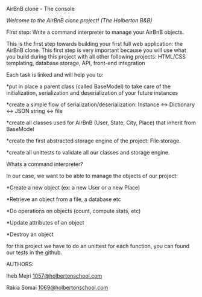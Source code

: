 AirBnB clone - The console

*Welcome to the AirBnB clone project! (The Holberton B&B)*

First step: Write a command interpreter to manage your AirBnB objects.

This is the first step towards building your first full web application: the AirBnB clone. This first step is very important because you will use what you build during this project with all other following projects: HTML/CSS templating, database storage, API, front-end integration


Each task is linked and will help you to:

*put in place a parent class (called BaseModel) to take care of the initialization, serialization and deserialization of your future instances

*create a simple flow of serialization/deserialization: Instance <-> Dictionary <-> JSON string <-> file

*create all classes used for AirBnB (User, State, City, Place) that inherit from BaseModel

*create the first abstracted storage engine of the project: File storage.

*create all unittests to validate all our classes and storage engine.

Whats a command interpreter?

In our case, we want to be able to manage the objects of our project:

*Create a new object (ex: a new User or a new Place)

*Retrieve an object from a file, a database etc

*Do operations on objects (count, compute stats, etc)

*Update attributes of an object

*Destroy an object

for this project we have to do an unittest for each function, you can found our tests in the github.

AUTHORS:

Iheb Mejri <1057@holbertonschool.com>

Rakia Somai <1069@holbertonschool.com>

